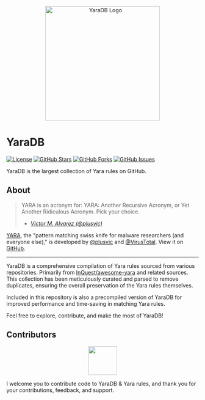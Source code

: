 <!-- Replace 'Your-Logo-URL' with the URL of your project's logo -->
<p align="center">
  <img src="https://i.imgur.com/5oLN90s.png" alt="YaraDB Logo" width="300">
</p>

# YaraDB

[![License](https://img.shields.io/badge/License-GPL%203.0%20with%20AGPL%203.0-blue.svg)](LICENSE)
[![GitHub Stars](https://img.shields.io/github/stars/Th3Tr1ckst3r/YaraDB)](https://github.com/Th3Tr1ckst3r/YaraDB/stargazers)
[![GitHub Forks](https://img.shields.io/github/forks/Th3Tr1ckst3r/YaraDB)](https://github.com/Th3Tr1ckst3r/YaraDB/network/members)
[![GitHub Issues](https://img.shields.io/github/issues/Th3Tr1ckst3r/YaraDB)](https://github.com/Th3Tr1ckst3r/YaraDB/issues)

 YaraDB is the largest collection of Yara rules on GitHub.

## About

> YARA is an acronym for: YARA: Another Recursive Acronym, or Yet Another Ridiculous Acronym. Pick your choice.
>
> - *[Victor M. Alvarez (@plusvic)](https://twitter.com/plusvic/status/778983467627479040)*


[YARA](https://virustotal.github.io/yara/), the "pattern matching swiss knife for malware researchers (and everyone else)," is developed by [@plusvic](https://github.com/plusvic/) and [@VirusTotal](https://github.com/VirusTotal). View it on [GitHub](https://github.com/virustotal/yara).

---

YaraDB is a comprehensive compilation of Yara rules sourced from various repositories. Primarily from [InQuest/awesome-yara](https://github.com/InQuest/awesome-yara) and related sources. This collection has been meticulously curated and parsed to remove duplicates, ensuring the overall preservation of the Yara rules themselves.


Included in this repository is also a precompiled version of YaraDB for improved performance and time-saving in matching Yara rules.


Feel free to explore, contribute, and make the most of YaraDB!

<a name="Contributors"></a>
## Contributors

<p align="center">
    <a href="https://github.com/Th3Tr1ckst3r"><img src="https://avatars.githubusercontent.com/u/21149460?v=4" width=75 height=75></a>
</p>


I welcome you to contribute code to YaraDB & Yara rules, and thank you for your contributions, feedback, and support.

